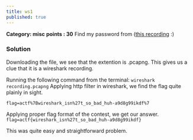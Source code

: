 ```yaml
---
title: ws1
published: true
---
```


**Category: misc**
**points : 30**
Find my password from ([this recording](https://files.actf.co/66f84b04a2631daadc929b58386bb42a746ec51a4664c2eefde569ce3ece2164/recording.pcapng) :)

### [](#header-3)Solution
Downloading the file, we see that the extention is .pcapng. This gives us a clue that it is a wireshark recording.

Running the following command from the terminal:
`wireshark recording.pcapng`
Applying http filter in wireshark, we find the flag quite plainly in sight.

`flag=actf%7Bwireshark_isn%27t_so_bad_huh-a9d8g99ikdf%7`

Applying proper flag format of the contest, we get our answer.
`flag=actf{wireshark_isn%27t_so_bad_huh-a9d8g99ikdf}`

This was quite easy and straightforward problem.
